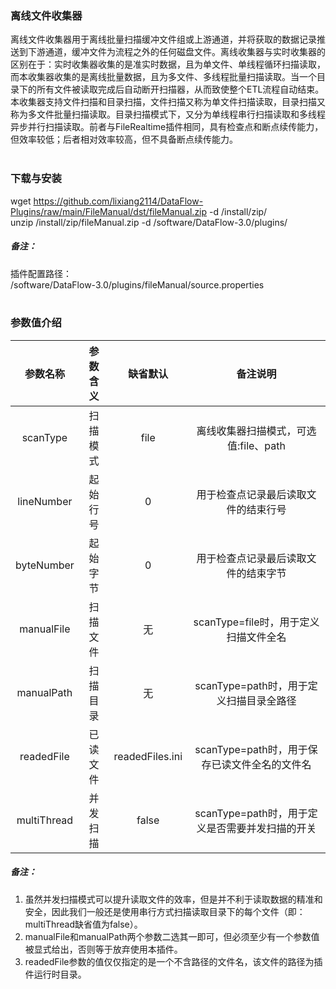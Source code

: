 ### 离线文件收集器  
离线文件收集器用于离线批量扫描缓冲文件组或上游通道，并将获取的数据记录推送到下游通道，缓冲文件为流程之外的任何磁盘文件。离线收集器与实时收集器的区别在于：实时收集器收集的是准实时数据，且为单文件、单线程循环扫描读取，而本收集器收集的是离线批量数据，且为多文件、多线程批量扫描读取。当一个目录下的所有文件被读取完成后自动断开扫描器，从而致使整个ETL流程自动结束。本收集器支持文件扫描和目录扫描，文件扫描又称为单文件扫描读取，目录扫描又称为多文件批量扫描读取。目录扫描模式下，又分为单线程串行扫描读取和多线程异步并行扫描读取。前者与FileRealtime插件相同，具有检查点和断点续传能力，但效率较低；后者相对效率较高，但不具备断点续传能力。  
​      

### 下载与安装  
wget https://github.com/lixiang2114/DataFlow-Plugins/raw/main/FileManual/dst/fileManual.zip -d /install/zip/  
unzip  /install/zip/fileManual.zip -d /software/DataFlow-3.0/plugins/    

##### 备注：  
插件配置路径：  
 /software/DataFlow-3.0/plugins/fileManual/source.properties  
​      

### 参数值介绍  
|参数名称|参数含义|缺省默认|备注说明|
|:-----:|:-------:|:-------:|:-------:|
|scanType|扫描模式|file|离线收集器扫描模式，可选值:file、path|
|lineNumber|起始行号|0|用于检查点记录最后读取文件的结束行号|
|byteNumber|起始字节|0|用于检查点记录最后读取文件的结束字节|
|manualFile|扫描文件|无|scanType=file时，用于定义扫描文件全名|
|manualPath|扫描目录|无|scanType=path时，用于定义扫描目录全路径|
|readedFile|已读文件|readedFiles.ini|scanType=path时，用于保存已读文件全名的文件名|
|multiThread|并发扫描|false|scanType=path时，用于定义是否需要并发扫描的开关|

##### 备注：  
1. 虽然并发扫描模式可以提升读取文件的效率，但是并不利于读取数据的精准和安全，因此我们一般还是使用串行方式扫描读取目录下的每个文件（即：multiThread缺省值为false）。  
2. manualFile和manualPath两个参数二选其一即可，但必须至少有一个参数值被显式给出，否则等于放弃使用本插件。  
3. readedFile参数的值仅仅指定的是一个不含路径的文件名，该文件的路径为插件运行时目录。    